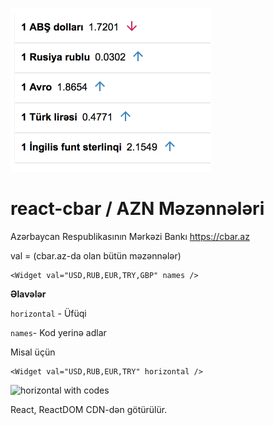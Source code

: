 ![vertical with name](screen2.png)


# react-cbar / AZN Məzənnələri
Azərbaycan Respublikasının Mərkəzi Bankı https://cbar.az

val = (cbar.az-da olan bütün məzənnələr)
```
<Widget val="USD,RUB,EUR,TRY,GBP" names />
```

**Əlavələr**

```horizontal``` - Üfüqi


```names```- Kod yerinə adlar

Misal üçün
```
<Widget val="USD,RUB,EUR,TRY" horizontal />
```
![horizontal with codes](screen1.png)


React, ReactDOM CDN-dən götürülür.
